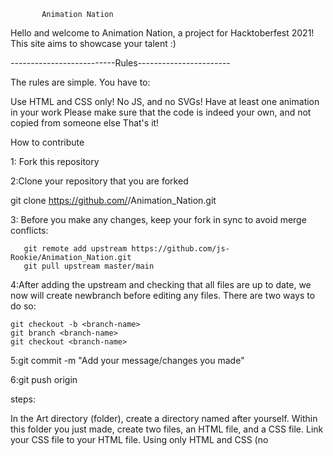            Animation Nation
                                                                       
Hello and welcome to Animation Nation, a  project for Hacktoberfest 2021! This site aims to showcase your talent :)

--------------------------Rules-----------------------

The rules are simple. You have to:

Use HTML <divs> and CSS only! No JS, and no SVGs!
Have at least one animation in your work
Please make sure that the code is indeed your own, and not copied from someone else
That's it!

How to contribute

1: Fork this repository

2:Clone your repository that you are forked
    
   git clone https://github.com/<Your github Name>/Animation_Nation.git
           

3: Before you make any changes, keep your fork in sync to avoid merge conflicts:

       git remote add upstream https://github.com/js-Rookie/Animation_Nation.git
       git pull upstream master/main

4:After adding the upstream and checking that all files are up to date, we now will create     newbranch before editing any files. There are two ways to do so:

    git checkout -b <branch-name>
    git branch <branch-name>
    git checkout <branch-name>

5:git commit -m "Add your message/changes you made"

6:git push origin <your branch name>


steps:

In the Art directory (folder), create a directory named after yourself.
Within this folder you just made, create two files, an HTML file, and a CSS file.
Link your CSS file to your HTML file.
Using only HTML and CSS (no <script> allowed!!), create a work of art! It can be as simple or as complex as you like, as long as it's animated in some way!
Get a screen recording of your finished work, and make a gif! Try to crop it so that it looks good as a smallish (preferably squarish) image. Save this in your directory, together with your HTML and CSS files. Static screenshots are also acceptable.
If you don't add a gif/screenshot, the website won't show your animation.
Go to the root include.js. You will see an array of objects, each one represents a work of art that someone has created. Copy an example object and paste it at the end, filling it out with your art information and links:
  
let cards = [
  {
  
    pageLink: './Art/Your Name/your_art/index.html',
    imageLink: './Art/Your Name/your_art/art.gif',
    author: 'Your Name',
    githubLink: 'Your Github Link'
  
  }
];
